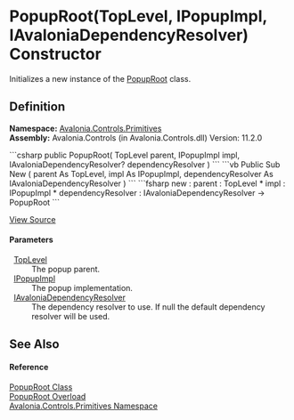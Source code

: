 # PopupRoot(TopLevel, IPopupImpl, IAvaloniaDependencyResolver) Constructor


Initializes a new instance of the <a href="T_Avalonia_Controls_Primitives_PopupRoot">PopupRoot</a> class.



## Definition
**Namespace:** <a href="N_Avalonia_Controls_Primitives">Avalonia.Controls.Primitives</a>  
**Assembly:** Avalonia.Controls (in Avalonia.Controls.dll) Version: 11.2.0

<Tabs groupId="api-code-preview">
<TabItem value="csharp" label="C#">
```csharp
public PopupRoot(
	TopLevel parent,
	IPopupImpl impl,
	IAvaloniaDependencyResolver? dependencyResolver
)
```
</TabItem>
<TabItem value="vb" label="VB">
```vb
Public Sub New ( 
	parent As TopLevel,
	impl As IPopupImpl,
	dependencyResolver As IAvaloniaDependencyResolver
)
```
</TabItem>
<TabItem value="fsharp" label="F#">
```fsharp
new : 
        parent : TopLevel * 
        impl : IPopupImpl * 
        dependencyResolver : IAvaloniaDependencyResolver -> PopupRoot
```
</TabItem>
</Tabs>



<a href="https://github.com/AvaloniaUI/Avalonia/tree/master/src/Avalonia.Controls/Primitives/PopupRoot.cs#L60" title="View the source code">View Source</a>



#### Parameters
<dl><dt>  <a href="T_Avalonia_Controls_TopLevel">TopLevel</a></dt><dd>The popup parent.</dd><dt>  <a href="T_Avalonia_Platform_IPopupImpl">IPopupImpl</a></dt><dd>The popup implementation.</dd><dt>  <a href="T_Avalonia_IAvaloniaDependencyResolver">IAvaloniaDependencyResolver</a></dt><dd>The dependency resolver to use. If null the default dependency resolver will be used.</dd></dl>

## See Also


#### Reference
<a href="T_Avalonia_Controls_Primitives_PopupRoot">PopupRoot Class</a>  
<a href="Overload_Avalonia_Controls_Primitives_PopupRoot__ctor">PopupRoot Overload</a>  
<a href="N_Avalonia_Controls_Primitives">Avalonia.Controls.Primitives Namespace</a>  
